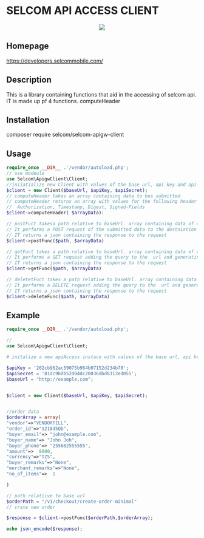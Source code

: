# SELCOM API ACCESS CLIENT

<p align='center'>

<img src="https://img.shields.io/badge/php-%3D%3E7-blue">

</p >

## Homepage
https://developers.selcommobile.com/

## Description
This is a library containing functions that aid in the accessing of selcom api. IT is made up pf 4 functions.
computeHeader 

## Installation

composer require selcom/selcom-apigw-client
## Usage
```php
require_once __DIR__ .'/vendor/autoload.php';
// use modeule
use Selcom\ApigwClient\Client;
//iniiatialize new Client with values of the base url, api key and api secret
$client = new Client($baseUrl, $apiKey, $apiSecret);
// computeHeader takes an array containing data to bes submitted
// computeHeader returns an array with values for the following header fields: 
//  Authorization, Timestamp, Digest, Signed-Fields
$client->computeHeader( $arrayData):

// postFuct takesa path relative to baseUrl. array containing data of query  
// It performs a POST request of the submitted data to the destniation url generatingg the header internally
// IT returns a json containing the response to the request
$client->postFunc($path, $arrayData)

// getFuct takes a path relative to baseUrl. array containing data of query 
// It performs a GET request adding the query to the  url and generatingg the header internally
// IT returns a json containing the response to the request
$client->getFunc($path, $arrayData)

// deletetFuct takes a path relative to baseUrl. array containing data of query 
// It performs a DELETE request adding the query to the  url and generatingg the header internally
// IT returns a json containing the response to the request
$client->deleteFunc($path, $arrayData)
```

## Example

```php
require_once __DIR__ .'/vendor/autoload.php';

// 
use Selcom\ApigwClient\Client;

# initalize a new apiAccess instace with values of the base url, api key and api secret

$apiKey = '202cb962ac59075b964b07152d234b70';
$apiSecret = '81dc9bdb52d04dc20036dbd8313ed055';
$baseUrl = "http://example.com";


$client = new Client($baseUrl, $apiKey, $apiSecret);


//order data
$orderArray = array(
"vendor"=>"VENDORTILL",
"order_id"=>"1218d5Qb",
"buyer_email"=> "john@example.com",
"buyer_name"=> "John Joh",
"buyer_phone"=> "255682555555",
"amount"=>  8000,
"currency"=>"TZS",
"buyer_remarks"=>"None",
"merchant_remarks"=>"None",
"no_of_items"=>  1

)

// path relatiive to base url
$orderPath = "/v1/checkout/create-order-minimal"
// crate new order

$response = $client->postFunc($orderPath,$orderArray);

echo json_encode($response);

```
